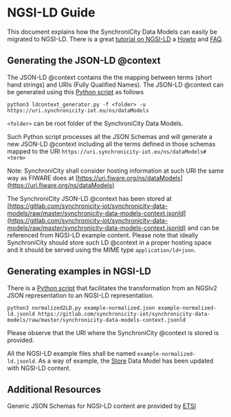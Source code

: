 # NGSI-LD Guide 

This document explains how the SynchroniCity Data Models can easily be migrated
to NGSI-LD. There is a great [tutorial on NGSI-LD]() 
a [Howto]() and [FAQ](). 


## Generating the JSON-LD @context 

The JSON-LD @context contains the the mapping between terms (short hand strings)
and URIs (Fully Qualified Names). The JSON-LD @context can be generated 
using this [Python script]() as follows

```
python3 ldcontext_generator.py -f <folder> -u https://uri.synchronicity-iot.eu/ns/dataModels
```

`<folder>` can be root folder of the SynchroniCity Data Models. 

Such Python script processes all the JSON Schemas and will generate a new 
JSON-LD @context including all the terms defined in those schemas 
mapped to the URI `https://uri.synchronicity-iot.eu/ns/dataModels#<term>`

Note: SynchroniCity shall consider hosting information at such URI the same 
way as FIWARE does at [https://uri.fiware.org/ns/dataModels](https://uri.fiware.org/ns/dataModels) 

The SynchroniCity JSON-LD @context has been stored at 
[https://gitlab.com/synchronicity-iot/synchronicity-data-models/raw/master/synchronicity-data-models-context.jsonld](https://gitlab.com/synchronicity-iot/synchronicity-data-models/raw/master/synchronicity-data-models-context.jsonld) and can be referenced
from NGSI-LD example content. Please note that ideally SynchroniCity should store
such LD @context in a proper hosting space and it should be served using
the MIME type `application/ld+json`. 

## Generating examples in NGSI-LD

There is a [Python script](https://github.com/FIWARE/dataModels/blob/master/tools/normalized2LD.py) 
that facilitates the transformation from an NGSIv2 JSON representation to an NGSI-LD representation. 

```
python3 normalized2LD.py example-normalized.json example-normalized-ld.jsonld https://gitlab.com/synchronicity-iot/synchronicity-data-models/raw/master/synchronicity-data-models-context.jsonld
```

Please observe that the URI where the SynchroniCity @context is stored is provided. 

All the NGSI-LD example files shall be named `example-normalized-ld.jsonld`. As
a way of example, the [Store]() Data Model has been updated with NGSI-LD content. 

## Additional Resources

Generic JSON Schemas for NGSI-LD content are provided by [ETSI]()